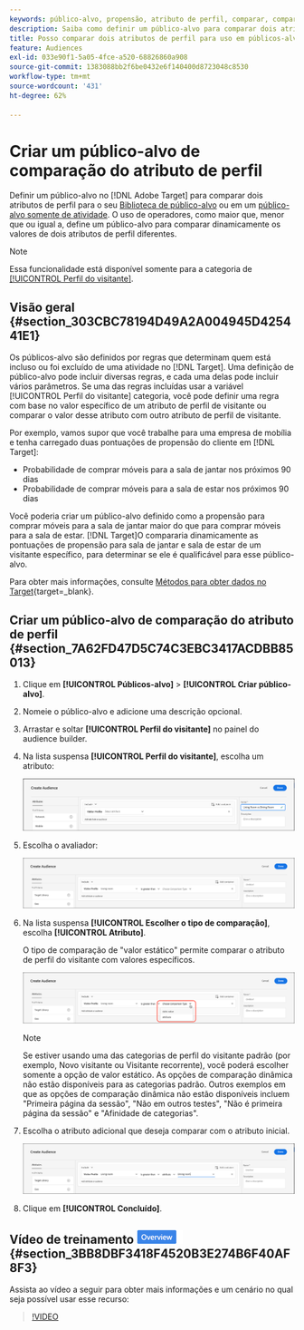 ```yaml
---
keywords: público-alvo, propensão, atributo de perfil, comparar, comparação, criar público-alvo, criação de público-alvo
description: Saiba como definir um público-alvo para comparar dois atributos de perfil.
title: Posso comparar dois atributos de perfil para uso em públicos-alvo?
feature: Audiences
exl-id: 033e90f1-5a05-4fce-a520-68826860a908
source-git-commit: 1383088bb2f6be0432e6f140400d8723048c8530
workflow-type: tm+mt
source-wordcount: '431'
ht-degree: 62%

---
```


# Criar um público-alvo de comparação do atributo de perfil

Definir um público-alvo no [!DNL Adobe Target] para comparar dois atributos de perfil para o seu [Biblioteca de público-alvo](/help/main/c-target/c-audiences/audiences.md) ou em um [público-alvo somente de atividade](/help/main/c-target/creating-activity-only-audience.md). O uso de operadores, como maior que, menor que ou igual a, define um público-alvo para comparar dinamicamente os valores de dois atributos de perfil diferentes.

>[!NOTE]
>
>Essa funcionalidade está disponível somente para a categoria de [[!UICONTROL Perfil do visitante]](/help/main/c-target/c-audiences/c-target-rules/visitor-profile.md#concept_E972690B9A4C4372A34229FA37EDA38E).

## Visão geral {#section_303CBC78194D49A2A004945D425441E1}

Os públicos-alvo são definidos por regras que determinam quem está incluso ou foi excluído de uma atividade no [!DNL Target]. Uma definição de público-alvo pode incluir diversas regras, e cada uma delas pode incluir vários parâmetros. Se uma das regras incluídas usar a variável [!UICONTROL Perfil do visitante] categoria, você pode definir uma regra com base no valor específico de um atributo de perfil de visitante ou comparar o valor desse atributo com outro atributo de perfil de visitante.

Por exemplo, vamos supor que você trabalhe para uma empresa de mobília e tenha carregado duas pontuações de propensão do cliente em [!DNL Target]:

* Probabilidade de comprar móveis para a sala de jantar nos próximos 90 dias
* Probabilidade de comprar móveis para a sala de estar nos próximos 90 dias

Você poderia criar um público-alvo definido como a propensão para comprar móveis para a sala de jantar maior do que para comprar móveis para a sala de estar. [!DNL Target]O compararia dinamicamente as pontuações de propensão para sala de jantar e sala de estar de um visitante específico, para determinar se ele é qualificável para esse público-alvo.

Para obter mais informações, consulte [Métodos para obter dados no Target](https://experienceleague.corp.adobe.com/docs/target-dev/developer/implementation/methods/methods-to-get-data-into-target.html?lang=pt-BR){target=_blank}.

## Criar um público-alvo de comparação do atributo de perfil {#section_7A62FD47D5C74C3EBC3417ACDBB85013}

1. Clique em **[!UICONTROL Públicos-alvo]** > **[!UICONTROL Criar público-alvo]**.
1. Nomeie o público-alvo e adicione uma descrição opcional.
1. Arrastar e soltar **[!UICONTROL Perfil do visitante]** no painel do audience builder.
1. Na lista suspensa **[!UICONTROL Perfil do visitante]**, escolha um atributo:

   ![Pontuação de propensão 1](assets/propensity_score_1.png)

1. Escolha o avaliador:

   ![Pontuação de propensão 2](assets/propensity_score_2.png)

1. Na lista suspensa **[!UICONTROL Escolher o tipo de comparação]**, escolha **[!UICONTROL Atributo]**.

   O tipo de comparação de &quot;valor estático&quot; permite comparar o atributo de perfil do visitante com valores específicos.

   ![Pontuação de propensão 3](assets/propensity_score_3.png)

   >[!NOTE]
   >
   >Se estiver usando uma das categorias de perfil do visitante padrão (por exemplo, Novo visitante ou Visitante recorrente), você poderá escolher somente a opção de valor estático. As opções de comparação dinâmica não estão disponíveis para as categorias padrão. Outros exemplos em que as opções de comparação dinâmica não estão disponíveis incluem &quot;Primeira página da sessão&quot;, &quot;Não em outros testes&quot;, &quot;Não é primeira página da sessão&quot; e &quot;Afinidade de categorias&quot;.

1. Escolha o atributo adicional que deseja comparar com o atributo inicial.

   ![imagem propensity_score_4](assets/propensity_score_4.png)

1. Clique em **[!UICONTROL Concluído]**.

## Vídeo de treinamento ![Selo de visão geral](/help/main/assets/overview.png) {#section_3BB8DBF3418F4520B3E274B6F40AF8F3}

Assista ao vídeo a seguir para obter mais informações e um cenário no qual seja possível usar esse recurso:

>[!VIDEO](https://video.tv.adobe.com/v/23218/)

